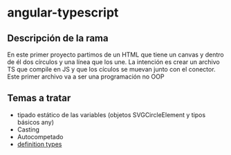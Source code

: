 # angular-typescript

## Descripción de la rama
En este primer proyecto   partimos de un HTML que tiene un canvas y dentro de él dos círculos y una línea que los une.
La intención es crear un archivo TS que compile en JS y que los cículos se muevan junto con el conector.
Este primer archivo va a ser una programación no OOP

 
## Temas a tratar
* tipado estático de las variables (objetos SVGCircleElement y tipos básicos any)
* Casting
* Autocompetado
* [definition types](https://github.com/borisyankov/DefinitelyTyped) 
